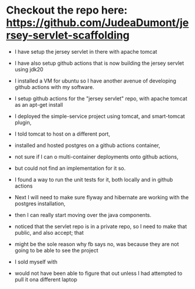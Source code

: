 # Checkout the repo here: https://github.com/JudeaDumont/jersey-servlet-scaffolding
- I have setup the jersey servlet in there with apache tomcat
- I have also setup github actions that is now building the jersey servlet using jdk20

- I installed a VM for ubuntu so I have another avenue of developing github actions with my software.

- I setup github actions for the "jersey servlet" repo, with apache tomcat as an apt-get install

- I deployed the simple-service project using tomcat, and smart-tomcat plugin, 

- I told tomcat to host on a different port,

- installed and hosted postgres on a github actions container, 
- not sure if I can o multi-container deployments onto github actions, 
- but could not find an implementation for it so.

- I found a way to run the unit tests for it, both locally and in github actions

- Next I will need to make sure flyway and hibernate are working with the postgres installation, 
- then I can really start moving over the java components.

- noticed that the servlet repo is in a private repo, so I need to make that public, and also accept; that
- might be the sole reason why fb says no, was because they are not going to be able to see the project
- I sold myself with
- would not have been able to figure that out unless I had attempted to pull it ona  different laptop

